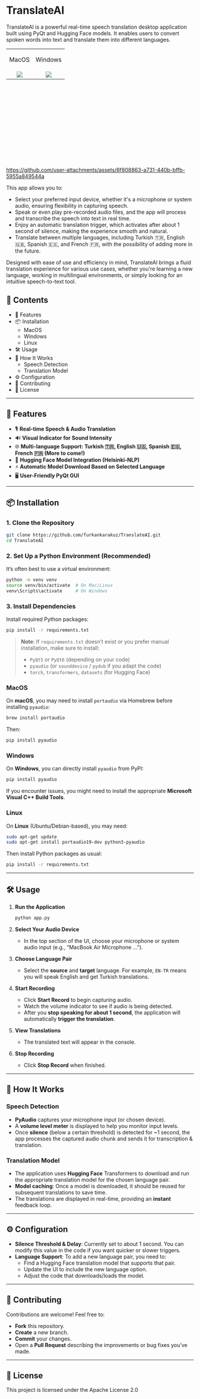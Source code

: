 # TranslateAI

TranslateAI is a powerful real-time speech translation desktop application built using PyQt and Hugging Face models. It enables users to convert spoken words into text and translate them into different languages.

<table style="width:100%; height:300px; border: none; border-collapse: collapse; text-align: center; vertical-align: top;">
  <tr>
    <td><p align="center">MacOS</p></td>
    <td><p align="center">Windows</p></td>
  </tr>
  <tr>
    <td style="text-align:center; vertical-align:middle; border:none;">
      <img src="https://github.com/user-attachments/assets/3d587358-ebb2-4e9b-b312-550997fa824b">
    </td>
    <td style="text-align:center; vertical-align:middle; border:none;">
      <img src="https://github.com/user-attachments/assets/56b403cc-d5ff-4b6f-b771-b01710fc8702">
    </td>
  </tr>
</table>

https://github.com/user-attachments/assets/6f808863-a731-440b-bffb-5955a849544a


This app allows you to:

- Select your preferred input device, whether it's a microphone or system audio, ensuring flexibility in capturing speech.
- Speak or even play pre-recorded audio files, and the app will process and transcribe the speech into text in real time.
- Enjoy an automatic translation trigger, which activates after about 1 second of silence, making the experience smooth and natural.
- Translate between multiple languages, including Turkish 🇹🇷, English 🇬🇧, Spanish 🇪🇸, and French 🇫🇷, with the possibility of adding more in the future.


Designed with ease of use and efficiency in mind, TranslateAI brings a fluid translation experience for various use cases, whether you're learning a new language, working in multilingual environments, or simply looking for an intuitive speech-to-text tool.


## 📌 Contents

- 🚀 Features
- 📦 Installation
   - MacOS
   - Windows
   - Linux
- 🛠️ Usage
- 🧠 How It Works
   - Speech Detection
   - Translation Model
- ⚙️ Configuration
- 🤝 Contributing
- 📝 License

---

## 🚀 Features

- 🎙️ **Real-time Speech & Audio Translation**
- 🔊 **Visual Indicator for Sound Intensity**
- 🌐 **Multi-language Support: Turkish 🇹🇷, English 🇺🇸, Spanish 🇪🇸, French 🇫🇷 (More to come!)**
- 🤖 **Hugging Face Model Integration (Helsinki-NLP)**
- ⚡ **Automatic Model Download Based on Selected Language**
- 🖥️ **User-Friendly PyQt GUI**

---

## 📦 Installation

### 1. Clone the Repository

```bash
git clone https://github.com/furkankarakuz/TranslateAI.git
cd TranslateAI
```

### 2. Set Up a Python Environment (Recommended)

It’s often best to use a virtual environment:

```bash
python -m venv venv
source venv/bin/activate  # On Mac/Linux
venv\Scripts\activate     # On Windows
```

### 3. Install Dependencies

Install required Python packages:

```bash
pip install -r requirements.txt
```

> **Note**: If `requirements.txt` doesn’t exist or you prefer manual installation, make sure to install:
> - `PyQt5` or `PyQt6` (depending on your code)
> - `pyaudio` (or `sounddevice` / `pydub` if you adapt the code)
> - `torch`, `transformers`, `datasets` (for Hugging Face)

### MacOS

On **macOS**, you may need to install `portaudio` via Homebrew before installing `pyaudio`:

```bash
brew install portaudio
```

Then:

```bash
pip install pyaudio
```

### Windows

On **Windows**, you can directly install `pyaudio` from PyPI:

```bash
pip install pyaudio
```

If you encounter issues, you might need to install the appropriate **Microsoft Visual C++ Build Tools**.

### Linux

On **Linux** (Ubuntu/Debian-based), you may need:

```bash
sudo apt-get update
sudo apt-get install portaudio19-dev python3-pyaudio
```

Then install Python packages as usual:

```bash
pip install -r requirements.txt
```

---

## 🛠️ Usage

1. **Run the Application**
   ```bash
   python app.py
   ```

2. **Select Your Audio Device**  
   - In the top section of the UI, choose your microphone or system audio input (e.g., “MacBook Air Microphone …”).

3. **Choose Language Pair**  
   - Select the **source** and **target** language. For example, `EN-TR` means you will speak English and get Turkish translations.

4. **Start Recording**  
   - Click **Start Record** to begin capturing audio.  
   - Watch the volume indicator to see if audio is being detected.  
   - After you **stop speaking for about 1 second**, the application will automatically **trigger the translation**.

5. **View Translations**  
   - The translated text will appear in the console.  

6. **Stop Recording**  
   - Click **Stop Record** when finished.  

---

## 🧠 How It Works

### Speech Detection

- **PyAudio** captures your microphone input (or chosen device).  
- A **volume level meter** is displayed to help you monitor input levels.  
- Once **silence** (below a certain threshold) is detected for ~1 second, the app processes the captured audio chunk and sends it for transcription & translation.

### Translation Model

- The application uses **Hugging Face** Transformers to download and run the appropriate translation model for the chosen language pair.  
- **Model caching**: Once a model is downloaded, it should be reused for subsequent translations to save time.  
- The translations are displayed in real-time, providing an **instant** feedback loop.

---

## ⚙️ Configuration

- **Silence Threshold & Delay**: Currently set to about 1 second. You can modify this value in the code if you want quicker or slower triggers.  
- **Language Support**: To add a new language pair, you need to:
  - Find a Hugging Face translation model that supports that pair.
  - Update the UI to include the new language option.
  - Adjust the code that downloads/loads the model.

---

## 🤝 Contributing

Contributions are welcome! Feel free to:

- **Fork** this repository.
- **Create** a new branch.
- **Commit** your changes.
- Open a **Pull Request** describing the improvements or bug fixes you’ve made.

---

## 📝 License

This project is licensed under the Apache License 2.0
